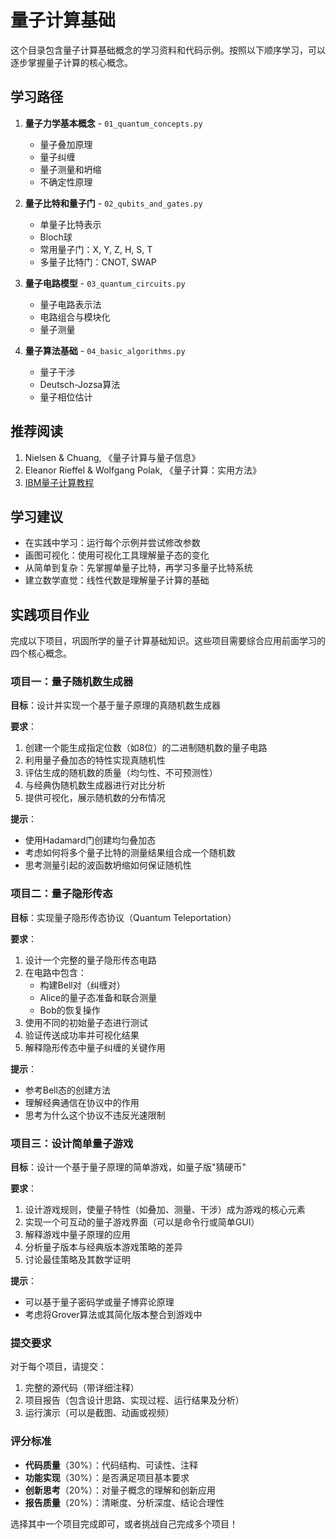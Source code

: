 # 量子计算基础

这个目录包含量子计算基础概念的学习资料和代码示例。按照以下顺序学习，可以逐步掌握量子计算的核心概念。

## 学习路径

1. **量子力学基本概念** - `01_quantum_concepts.py`
   - 量子叠加原理
   - 量子纠缠
   - 量子测量和坍缩
   - 不确定性原理

2. **量子比特和量子门** - `02_qubits_and_gates.py`
   - 单量子比特表示
   - Bloch球
   - 常用量子门：X, Y, Z, H, S, T
   - 多量子比特门：CNOT, SWAP

3. **量子电路模型** - `03_quantum_circuits.py`
   - 量子电路表示法
   - 电路组合与模块化
   - 量子测量

4. **量子算法基础** - `04_basic_algorithms.py`
   - 量子干涉
   - Deutsch-Jozsa算法
   - 量子相位估计

## 推荐阅读

1. Nielsen & Chuang, 《量子计算与量子信息》
2. Eleanor Rieffel & Wolfgang Polak, 《量子计算：实用方法》
3. [IBM量子计算教程](https://qiskit.org/textbook/preface.html)

## 学习建议

- 在实践中学习：运行每个示例并尝试修改参数
- 画图可视化：使用可视化工具理解量子态的变化
- 从简单到复杂：先掌握单量子比特，再学习多量子比特系统
- 建立数学直觉：线性代数是理解量子计算的基础

## 实践项目作业

完成以下项目，巩固所学的量子计算基础知识。这些项目需要综合应用前面学习的四个核心概念。

### 项目一：量子随机数生成器

**目标**：设计并实现一个基于量子原理的真随机数生成器

**要求**：
1. 创建一个能生成指定位数（如8位）的二进制随机数的量子电路
2. 利用量子叠加态的特性实现真随机性
3. 评估生成的随机数的质量（均匀性、不可预测性）
4. 与经典伪随机数生成器进行对比分析
5. 提供可视化，展示随机数的分布情况

**提示**：
- 使用Hadamard门创建均匀叠加态
- 考虑如何将多个量子比特的测量结果组合成一个随机数
- 思考测量引起的波函数坍缩如何保证随机性

### 项目二：量子隐形传态

**目标**：实现量子隐形传态协议（Quantum Teleportation）

**要求**：
1. 设计一个完整的量子隐形传态电路
2. 在电路中包含：
   - 构建Bell对（纠缠对）
   - Alice的量子态准备和联合测量
   - Bob的恢复操作
3. 使用不同的初始量子态进行测试
4. 验证传送成功率并可视化结果
5. 解释隐形传态中量子纠缠的关键作用

**提示**：
- 参考Bell态的创建方法
- 理解经典通信在协议中的作用
- 思考为什么这个协议不违反光速限制

### 项目三：设计简单量子游戏

**目标**：设计一个基于量子原理的简单游戏，如量子版"猜硬币"

**要求**：
1. 设计游戏规则，使量子特性（如叠加、测量、干涉）成为游戏的核心元素
2. 实现一个可互动的量子游戏界面（可以是命令行或简单GUI）
3. 解释游戏中量子原理的应用
4. 分析量子版本与经典版本游戏策略的差异
5. 讨论最佳策略及其数学证明

**提示**：
- 可以基于量子密码学或量子博弈论原理
- 考虑将Grover算法或其简化版本整合到游戏中

### 提交要求

对于每个项目，请提交：

1. 完整的源代码（带详细注释）
2. 项目报告（包含设计思路、实现过程、运行结果及分析）
3. 运行演示（可以是截图、动画或视频）

### 评分标准

- **代码质量**（30%）：代码结构、可读性、注释
- **功能实现**（30%）：是否满足项目基本要求
- **创新思考**（20%）：对量子概念的理解和创新应用
- **报告质量**（20%）：清晰度、分析深度、结论合理性

选择其中一个项目完成即可，或者挑战自己完成多个项目！ 